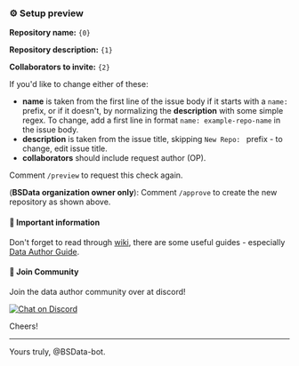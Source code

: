 ### ⚙ Setup preview

**Repository name:** `{0}`

**Repository description:** `{1}`

**Collaborators to invite:** `{2}`

If you'd like to change either of these:
* **name** is taken from the first line of the issue body if it starts with a `name: ` prefix, or if it doesn't,
 by normalizing the **description** with some simple regex. To change, add a first line in format
 `name: example-repo-name` in the issue body.
* **description** is taken from the issue title, skipping `New Repo: ` prefix - to change, edit issue title.
* **collaborators** should include request author (OP).

Comment `/preview` to request this check again.

(**BSData organization owner only**): Comment `/approve` to create the new repository as shown above.

#### 📝 Important information

Don't forget to read through [wiki][], there are some useful guides - especially [Data Author Guide][guide].

#### 📲 Join Community

Join the data author community over at discord!

[![Chat on Discord](https://img.shields.io/discord/558412685981777922.svg?logo=discord&style=popout-square)](https://discord.gg/UrrPB3T)

Cheers!

---
Yours truly, @BSData-bot.

[wiki]: https://github.com/BSData/catalogue-development/wiki
[guide]: https://github.com/BSData/catalogue-development/wiki/Data-Author-Guide
